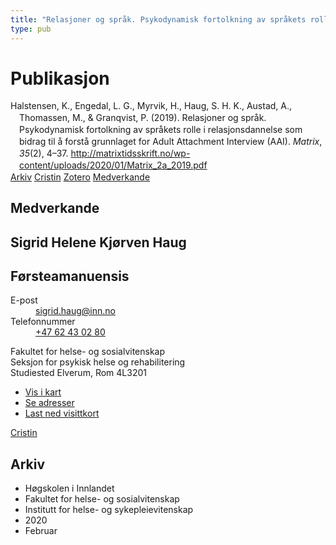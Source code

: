```yaml
---
title: "Relasjoner og språk. Psykodynamisk fortolkning av språkets rolle i relasjonsdannelse som bidrag til å forstå grunnlaget for Adult Attachment Interview (AAI)"
type: pub
---
```

<h1>Publikasjon</h1>
<article id="csl-bib-container-F93YUE4S" class="csl-bib-container">
  <div class="csl-bib-body" style="line-height: 1.35; padding-left: 1em; text-indent:-1em;">
  <div class="csl-entry">Halstensen, K., Engedal, L. G., Myrvik, H., Haug, S. H. K., Austad, A., Thomassen, M., &amp; Granqvist, P. (2019). Relasjoner og spr&#xE5;k. Psykodynamisk fortolkning av spr&#xE5;kets rolle i relasjonsdannelse som bidrag til &#xE5; forst&#xE5; grunnlaget for Adult Attachment Interview (AAI). <i>Matrix</i>, <i>35</i>(2), 4&#x2013;37. <a href="http://matrixtidsskrift.no/wp-content/uploads/2020/01/Matrix_2a_2019.pdf">http://matrixtidsskrift.no/wp-content/uploads/2020/01/Matrix_2a_2019.pdf</a></div>
</div>
  <div class="csl-bib-buttons">
    <a href="#taxonomy-article-F93YUE4S" class="csl-bib-button">Arkiv</a>
    <a href="https://app.cristin.no/results/show.jsf?id=1791234" alt="Cristin URL" class="csl-bib-button">Cristin</a>
    <a href="http://zotero.org/groups/5022929/items/F93YUE4S" alt="Zotero URL" class="csl-bib-button">Zotero</a>
    <a href="#contributors-article-F93YUE4S" class="csl-bib-button">Medverkande</a>
  </div>
  <div id="csl-bib-meta-container-F93YUE4S"></div>
</article>
<div id="csl-bib-meta-F93YUE4S" class="csl-bib-meta">
  <article id="contributors-article-F93YUE4S" class="contributors-article">
    <h1>Medverkande</h1>
    <div class="personas">
<div class="vrtx-hinn-person-card">
<div class="photo">
<i class="lar la-user-circle missing-person"></i>
</div>
<div class="info">
<hgroup><h1>Sigrid Helene Kjørven Haug</h1>
<h2>Førsteamanuensis</h2>
</hgroup><dl>
<dt>E-post</dt>
<dd>
<a href="mailto:sigrid.haug@inn.no">sigrid.haug@inn.no</a>
</dd>
<dt>Telefonnummer</dt>
<dd><a href="tel:+4762430280">
+47 62 43 02 80
</a></dd>
</dl>
<p>
Fakultet for helse- og sosialvitenskap<br>
Seksjon for psykisk helse og rehabilitering<br>
Studiested Elverum,
Rom 4L3201
</p>
<ul class="vrtx-hinn-links">
<li><a href="https://www.google.com/maps?q=60.88177,11.53669">Vis i kart</a></li>
<li><a href="https://www.inn.no/finn-en-ansatt/sigrid-haug.html#vrtx-hinn-addresses">Se adresser</a></li>
<li><a href="https://www.inn.no/finn-en-ansatt/sigrid-haug.html?vrtx=vcf">Last ned visittkort</a></li>
</ul>
</div>
</div>
<a href="https://app.cristin.no/persons/show.jsf?id=414155" alt="Cristin URL" class="personas-cristin">Cristin</a>
</div>
  </article>
  <article id="taxonomy-article-F93YUE4S" class="taxonomy-article">
    <h1>Arkiv</h1>
    <ul>
      <li>Høgskolen i Innlandet</li>
      <li>Fakultet for helse- og sosialvitenskap</li>
      <li>Institutt for helse- og sykepleievitenskap</li>
      <li>2020</li>
      <li>Februar</li>
    </ul>
  </article>
</div>
